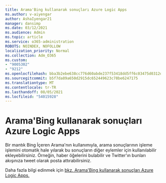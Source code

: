 ```yaml
---
title: Arama'Bing kullanarak sonuçları Azure Logic Apps
ms.author: v-aiyengar
author: AshaIyengar21
manager: dansimp
ms.date: 03/12/2021
ms.audience: Admin
ms.topic: article
ms.service: o365-administration
ROBOTS: NOINDEX, NOFOLLOW
localization_priority: Normal
ms.collection: Adm_O365
ms.custom:
- "9005302"
- "9212"
ms.openlocfilehash: bba3b2ebe638cc776d60abde237f53418dd5ff6c03475d0312df8f647bf8c636
ms.sourcegitcommit: b5f7da89a650d2915dc652449623c78be6247175
ms.translationtype: MT
ms.contentlocale: tr-TR
ms.lasthandoff: 08/05/2021
ms.locfileid: "54015928"
---
```

# <a name="find-results-in-bing-search-by-using-azure-logic-apps"></a>Arama'Bing kullanarak sonuçları Azure Logic Apps

Bir mantık Bing İçeren Arama'nın kullanımıyla, arama sonuçlarının işleme işlemini otomatik hale yılarak bu sonuçların diğer eylemler için kullanılabilir ekleyebilirsiniz. Örneğin, haber öğelerini bulabilir ve Twitter'ın bunları akışınıza tweet olarak posta attırabilirsiniz.

Daha fazla bilgi edinmek için [bkz. Arama'Bing kullanarak sonuçları Azure Logic Apps.](https://go.microsoft.com/fwlink/?linkid=2151928)